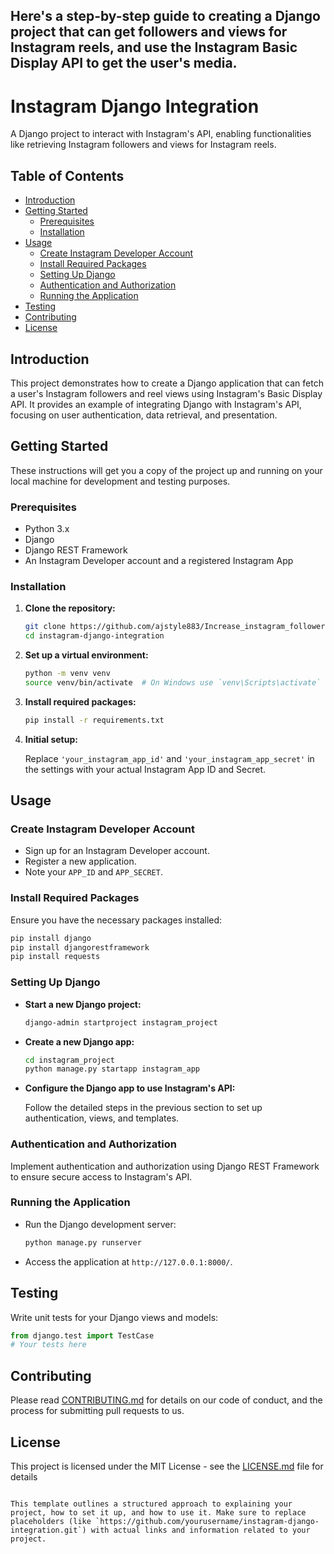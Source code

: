 ## Here's a step-by-step guide to creating a Django project that can get followers and views for Instagram reels, and use the Instagram Basic Display API to get the user's media.
# Instagram Django Integration

A Django project to interact with Instagram's API, enabling functionalities like retrieving Instagram followers and views for Instagram reels.

## Table of Contents

- [Introduction](#introduction)
- [Getting Started](#getting-started)
  - [Prerequisites](#prerequisites)
  - [Installation](#installation)
- [Usage](#usage)
  - [Create Instagram Developer Account](#create-instagram-developer-account)
  - [Install Required Packages](#install-required-packages)
  - [Setting Up Django](#setting-up-django)
  - [Authentication and Authorization](#authentication-and-authorization)
  - [Running the Application](#running-the-application)
- [Testing](#testing)
- [Contributing](#contributing)
- [License](#license)

## Introduction

This project demonstrates how to create a Django application that can fetch a user's Instagram followers and reel views using Instagram's Basic Display API. It provides an example of integrating Django with Instagram's API, focusing on user authentication, data retrieval, and presentation.

## Getting Started

These instructions will get you a copy of the project up and running on your local machine for development and testing purposes.

### Prerequisites

- Python 3.x
- Django
- Django REST Framework
- An Instagram Developer account and a registered Instagram App

### Installation

1. **Clone the repository:**

   ```bash
   git clone https://github.com/ajstyle883/Increase_instagram_followers.git
   cd instagram-django-integration
   ```

2. **Set up a virtual environment:**

   ```bash
   python -m venv venv
   source venv/bin/activate  # On Windows use `venv\Scripts\activate`
   ```

3. **Install required packages:**

   ```bash
   pip install -r requirements.txt
   ```

4. **Initial setup:**

   Replace `'your_instagram_app_id'` and `'your_instagram_app_secret'` in the settings with your actual Instagram App ID and Secret.

## Usage

### Create Instagram Developer Account

- Sign up for an Instagram Developer account.
- Register a new application.
- Note your `APP_ID` and `APP_SECRET`.

### Install Required Packages

Ensure you have the necessary packages installed:

```bash
pip install django
pip install djangorestframework
pip install requests
```

### Setting Up Django

- **Start a new Django project:**

  ```bash
  django-admin startproject instagram_project
  ```

- **Create a new Django app:**

  ```bash
  cd instagram_project
  python manage.py startapp instagram_app
  ```

- **Configure the Django app to use Instagram's API:**

  Follow the detailed steps in the previous section to set up authentication, views, and templates.

### Authentication and Authorization

Implement authentication and authorization using Django REST Framework to ensure secure access to Instagram's API.

### Running the Application

- Run the Django development server:

  ```bash
  python manage.py runserver
  ```

- Access the application at `http://127.0.0.1:8000/`.

## Testing

Write unit tests for your Django views and models:

```python
from django.test import TestCase
# Your tests here
```

## Contributing

Please read [CONTRIBUTING.md](https://github.com/ajstyle883/Increase_instagram_followers/CONTRIBUTING.md) for details on our code of conduct, and the process for submitting pull requests to us.

## License

This project is licensed under the MIT License - see the [LICENSE.md](LICENSE.md) file for details
```

This template outlines a structured approach to explaining your project, how to set it up, and how to use it. Make sure to replace placeholders (like `https://github.com/yourusername/instagram-django-integration.git`) with actual links and information related to your project.
